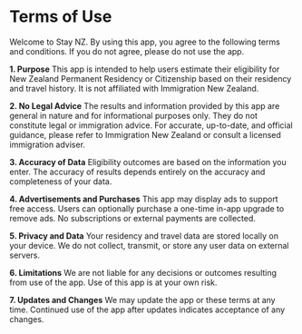 # Terms of Use

Welcome to Stay NZ. By using this app, you agree to the following terms and conditions. If you do not agree, please do not use the app.

**1. Purpose**
This app is intended to help users estimate their eligibility for New Zealand Permanent Residency or Citizenship based on their residency and travel history. It is not affiliated with Immigration New Zealand.

**2. No Legal Advice**
The results and information provided by this app are general in nature and for informational purposes only. They do not constitute legal or immigration advice. For accurate, up-to-date, and official guidance, please refer to Immigration New Zealand or consult a licensed immigration adviser.

**3. Accuracy of Data**
Eligibility outcomes are based on the information you enter. The accuracy of results depends entirely on the accuracy and completeness of your data.

**4. Advertisements and Purchases**
This app may display ads to support free access. Users can optionally purchase a one-time in-app upgrade to remove ads. No subscriptions or external payments are collected.

**5. Privacy and Data**
Your residency and travel data are stored locally on your device. We do not collect, transmit, or store any user data on external servers.

**6. Limitations**
We are not liable for any decisions or outcomes resulting from use of the app. Use of this app is at your own risk.

**7. Updates and Changes**
We may update the app or these terms at any time. Continued use of the app after updates indicates acceptance of any changes.